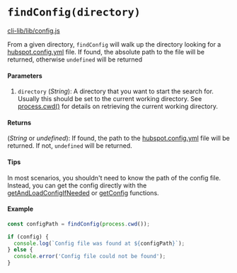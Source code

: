 # `findConfig(directory)`

[cli-lib/lib/config.js](https://github.com/HubSpot/hubspot-cli/blob/master/packages/cli-lib/lib/config.js)

From a given directory, `findConfig` will walk up the directory looking for a [hubspot.config.yml](../../HubspotConfigFile.md) file. If found, the absolute path to the file will be returned, otherwise `undefined` will be returned

#### Parameters

1. `directory` (_String_): A directory that you want to start the search for. Usually this should be set to the current working directory. See [process.cwd()](https://nodejs.org/api/process.html#process_process_cwd) for details on retrieving the current working directory.

#### Returns

(_String_ or _undefined_): If found, the path to the [hubspot.config.yml](../../HubspotConfigFile.md) file will be returned. If not, `undefined` will be returned.

#### Tips

In most scenarios, you shouldn't need to know the path of the config file. Instead, you can get the config directly with the [getAndLoadConfigIfNeeded](./getAndLoadConfigIfNeeded.md) or [getConfig](./getConfig.md) functions.

#### Example

```js
const configPath = findConfig(process.cwd());

if (config) {
  console.log(`Config file was found at ${configPath}`);
} else {
  console.error('Config file could not be found');
}
```
